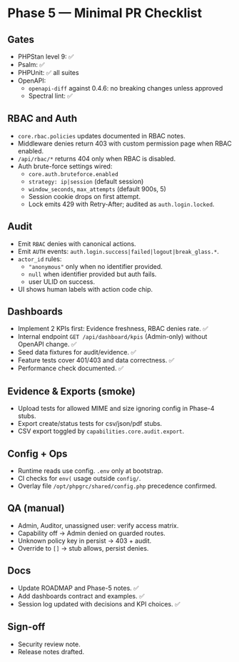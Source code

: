 # Phase 5 — Minimal PR Checklist

## Gates
- PHPStan level 9: ✅
- Psalm: ✅
- PHPUnit: ✅ all suites
- OpenAPI:
  - `openapi-diff` against 0.4.6: no breaking changes unless approved
  - Spectral lint: ✅

## RBAC and Auth
- `core.rbac.policies` updates documented in RBAC notes.
- Middleware denies return 403 with custom permission page when RBAC enabled.
- `/api/rbac/*` returns 404 only when RBAC is disabled.
- Auth brute-force settings wired:
  - `core.auth.bruteforce.enabled`
  - `strategy: ip|session` (default session)
  - `window_seconds`, `max_attempts` (default 900s, 5)
  - Session cookie drops on first attempt.
  - Lock emits 429 with Retry-After; audited as `auth.login.locked`.

## Audit
- Emit `RBAC` denies with canonical actions.
- Emit `AUTH` events: `auth.login.success|failed|logout|break_glass.*`.
- `actor_id` rules:
  - `"anonymous"` only when no identifier provided.
  - `null` when identifier provided but auth fails.
  - user ULID on success.
- UI shows human labels with action code chip.

## Dashboards
- Implement 2 KPIs first: Evidence freshness, RBAC denies rate. ✅
- Internal endpoint `GET /api/dashboard/kpis` (Admin-only) without OpenAPI change. ✅
- Seed data fixtures for audit/evidence. ✅
- Feature tests cover 401/403 and data correctness. ✅
- Performance check documented. ✅

## Evidence & Exports (smoke)
- Upload tests for allowed MIME and size ignoring config in Phase-4 stubs.
- Export create/status tests for csv/json/pdf stubs.
- CSV export toggled by `capabilities.core.audit.export`.

## Config + Ops
- Runtime reads use config. `.env` only at bootstrap.
- CI checks for `env(` usage outside `config/`.
- Overlay file `/opt/phpgrc/shared/config.php` precedence confirmed.

## QA (manual)
- Admin, Auditor, unassigned user: verify access matrix.
- Capability off → Admin denied on guarded routes.
- Unknown policy key in persist → 403 + audit.
- Override to `[]` → stub allows, persist denies.

## Docs
- Update ROADMAP and Phase-5 notes. ✅
- Add dashboards contract and examples. ✅
- Session log updated with decisions and KPI choices. ✅

## Sign-off
- Security review note.
- Release notes drafted.